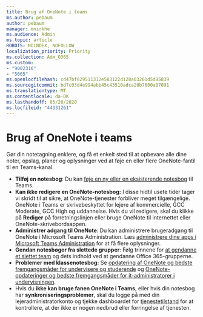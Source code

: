 ```yaml
---
title: Brug af OneNote i teams
ms.author: pebaum
author: pebaum
manager: mnirkhe
ms.audience: Admin
ms.topic: article
ROBOTS: NOINDEX, NOFOLLOW
localization_priority: Priority
ms.collection: Adm_O365
ms.custom:
- "9002316"
- "5665"
ms.openlocfilehash: cd47bf829511312e583122d128a03261d5d85839
ms.sourcegitcommit: bd7c03d4e994abb45c43510adca20b7600a87091
ms.translationtype: MT
ms.contentlocale: da-DK
ms.lasthandoff: 05/20/2020
ms.locfileid: "44331261"
---
```

# <a name="using-onenote-in-teams"></a>Brug af OneNote i teams

Gør din notetagning enklere, og få et enkelt sted til at opbevare alle dine noter, opslag, planer og oplysninger ved at føje en eller flere OneNote-fantil til en Teams-kanal.

- **Tilføj en notesbog**: Du kan [føje en ny eller en eksisterende notesbog](https://support.microsoft.com/en-us/office/add-a-onenote-notebook-to-teams-0ec78cc3-ba3b-4279-a88e-aa40af9865c2) til Teams.
- **Kan ikke redigere en OneNote-notesbog:** I disse hidtil usete tider tager vi skridt til at sikre, at OneNote-tjenester forbliver meget tilgængelige.  OneNote i Teams er skrivebeskyttet for lejere af kommercielle, GCC Moderate, GCC High og uddannelse. Hvis du vil redigere, skal du klikke på **Rediger** på forretningslinjen eller bruge OneNote til internettet eller OneNote-skrivebordsappen.
- **Administrer adgang til OneNote**: Du kan administrere brugeradgang til OneNote i Microsoft Teams Administration. Læs [administrere dine apps i Microsoft Teams Administration](https://docs.microsoft.com/MicrosoftTeams/manage-apps) for at få flere oplysninger.
- **Gendan notesbøger fra slettede grupper**: Følg trinnene for [at gendanne et slettet team](https://docs.microsoft.com/microsoftteams/archive-or-delete-a-team#restore-a-deleted-team) og dets indhold ved at gendanne Office 365-grupperne.
- **Problemer med klassenotesbog:** Se [opdatering af OneNote og bedste fremgangsmåder for undervisere og studerende](https://support.office.com/article/onenote-update-and-best-practices-for-educators-and-students-dde775f0-8b06-4263-8b54-1e9ddc3dd146) og [OneNote-opdateringer og bedste fremgangsmåder for it-administratorer i undervisningen](https://support.office.com/article/onenote-update-and-best-practices-for-it-admins-in-education-9d78f2b2-5e25-4288-b597-b4ba463c7b46?ui=en-US&rs=en-US&ad=US).
- Hvis du **ikke kan bruge fanen OneNote i Teams**, eller hvis din notesbog har **synkroniseringsproblemer**, skal du logge på med din lejeradministratorkonto og tjekke dashboardet for [tjenestetilstand](https://docs.microsoft.com/office365/enterprise/view-service-health) for at kontrollere, at der ikke er nogen nedbrud eller forringelse af tjenesten.
